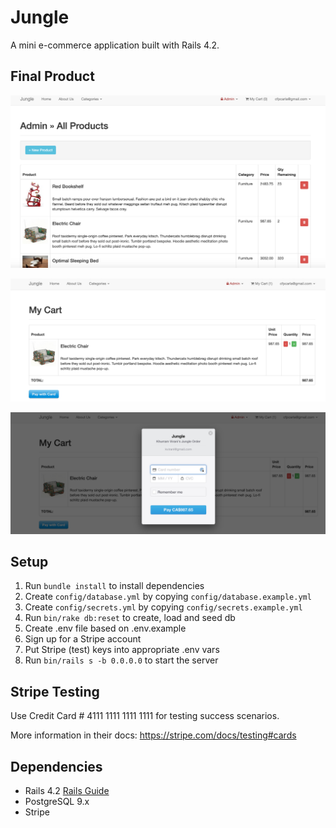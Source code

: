 # Jungle

A mini e-commerce application built with Rails 4.2.

## Final Product

!["Initial-page"](https://github.com/cfpcarla/jungle-rails/blob/master/public/initial-page.png)


!["My-cart"](https://github.com/cfpcarla/jungle-rails/blob/master/public/my-cart.png)


!["Payment"](https://github.com/cfpcarla/jungle-rails/blob/master/public/payment.png)

## Setup

1. Run `bundle install` to install dependencies
2. Create `config/database.yml` by copying `config/database.example.yml`
3. Create `config/secrets.yml` by copying `config/secrets.example.yml`
4. Run `bin/rake db:reset` to create, load and seed db
5. Create .env file based on .env.example
6. Sign up for a Stripe account
7. Put Stripe (test) keys into appropriate .env vars
8. Run `bin/rails s -b 0.0.0.0` to start the server

## Stripe Testing

Use Credit Card # 4111 1111 1111 1111 for testing success scenarios.

More information in their docs: <https://stripe.com/docs/testing#cards>

## Dependencies

* Rails 4.2 [Rails Guide](http://guides.rubyonrails.org/v4.2/)
* PostgreSQL 9.x
* Stripe
